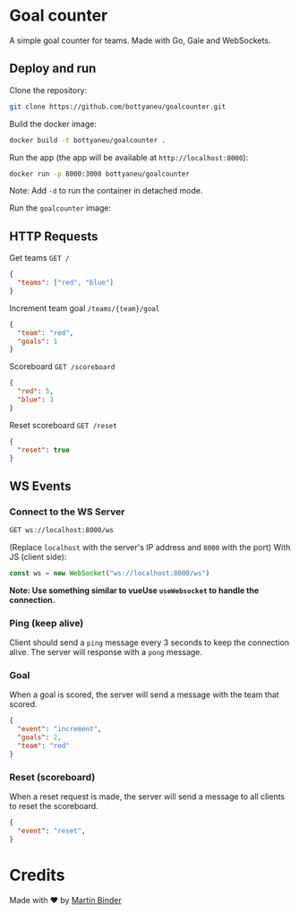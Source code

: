 # Goal counter

A simple goal counter for teams. Made with Go, Gale and WebSockets.

## Deploy and run

Clone the repository:
```bash
git clone https://github.com/bottyaneu/goalcounter.git
```

Build the docker image:
```bash
docker build -t bottyaneu/goalcounter .
```

Run the app (the app will be available at `http://localhost:8000`):
```bash
docker run -p 8000:3000 bottyaneu/goalcounter
```
Note: Add `-d` to run the container in detached mode.

Run the `goalcounter` image:


## HTTP Requests

Get teams `GET /`
```json
{
  "teams": ["red", "blue"]
}
```

Increment team goal `/teams/{team}/goal`
```json
{
  "team": "red",
  "goals": 1
}
```

Scoreboard `GET /scoreboard`
```json
{
  "red": 5,
  "blue": 3
}
```

Reset scoreboard `GET /reset`
```json
{
  "reset": true
}
```

## WS Events

### Connect to the WS Server

```bash
GET ws://localhost:8000/ws
```
(Replace `localhost` with the server's IP address and `8000` with the port)
With JS (client side):
```javascript
const ws = new WebSocket("ws://localhost:8000/ws")
```
**Note: Use something similar to vueUse `useWebsocket` to handle the connection.**

### Ping (keep alive)

Client should send a `ping` message every 3 seconds to keep the connection alive.
The server will response with a `pong` message.

### Goal

When a goal is scored, the server will send a message with the team that scored.

```json
{
  "event": "increment",
  "goals": 2,
  "team": "red"
}
```

### Reset (scoreboard)

When a reset request is made, the server will send a message to all clients to reset the scoreboard.

```json
{
  "event": "reset",
}
```

# Credits

Made with ❤️ by [Martin Binder](https://mrtn.vip)
